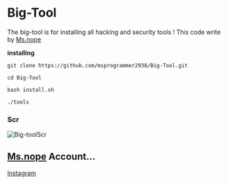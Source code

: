 # Big-Tool
The big-tool is for installing all hacking and security tools !
This code write by [Ms.nope](https://github.com/msprogrammer2938)

**installing**
```
git clone https://github.com/msprogrammer2938/Big-Tool.git

cd Big-Tool

bash install.sh

./tools
```
### Scr
![Big-toolScr](https://user-images.githubusercontent.com/78996423/115227017-29147300-a125-11eb-8e03-c861926f601b.jpeg)

## [Ms.nope](https://github.com/msprogrammer2938) Account...
[Instagram](https://instagram.com/programmer2938)
